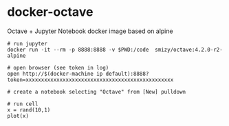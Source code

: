 # docker-octave

Octave + Jupyter Notebook docker image based on alpine

```
# run jupyter
docker run -it --rm -p 8888:8888 -v $PWD:/code  smizy/octave:4.2.0-r2-alpine

# open browser (see token in log)
open http://$(docker-machine ip default):8888?token=xxxxxxxxxxxxxxxxxxxxxxxxxxxxxxxxxxxxxxxxxxxxxxxx

# create a notebook selecting "Octave" from [New] pulldown  

# run cell
x = rand(10,1)
plot(x)

```
